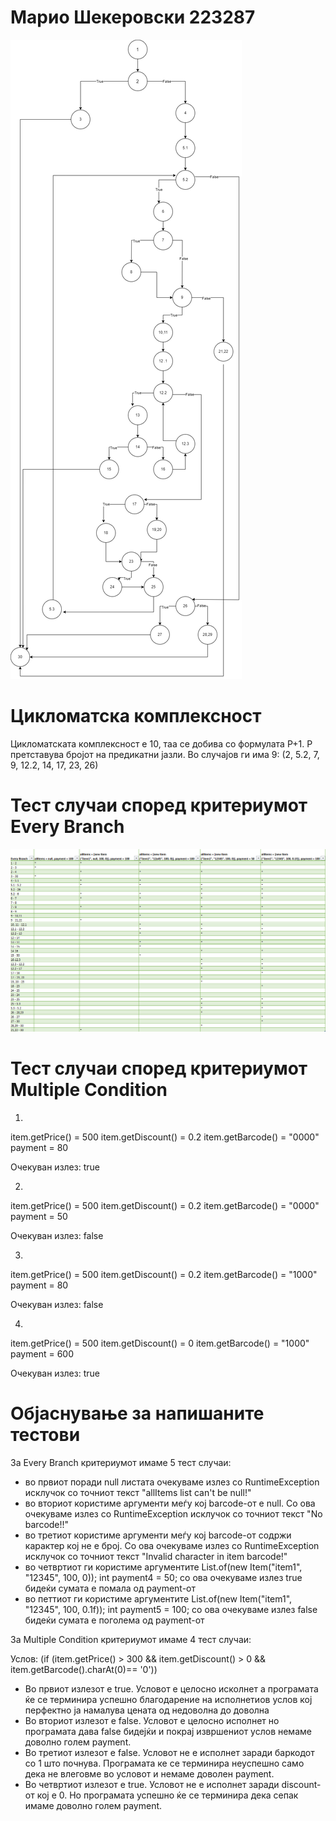 # Марио Шекеровски 223287
![Alt text](https://github.com/Mario-Sek/SI_2024_lab2_223287/blob/master/cfg_223287.png)
# Цикломатска комплексност
Цикломатската комплексност е 10, таа се добива со формулата P+1. P претставува бројот на предикатни јазли.
Во случајов ги има 9:  (2, 5.2, 7, 9, 12.2, 14, 17, 23, 26)
# Тест случаи според критериумот Every Branch 
![Alt text](https://github.com/Mario-Sek/SI_2024_lab2_223287/blob/master/everyBranch.PNG)
# Тест случаи според критериумот Multiple Condition
1. 
 item.getPrice() = 500
 item.getDiscount() = 0.2
 item.getBarcode() = "0000"
 payment = 80

Очекуван излез: true

2.
 item.getPrice() = 500
 item.getDiscount() = 0.2
 item.getBarcode() = "0000"
 payment = 50

Очекуван излез: false

3. 
 item.getPrice() = 500
 item.getDiscount() = 0.2
 item.getBarcode() = "1000"
 payment = 80

Очекуван излез: false

4.
 item.getPrice() = 500
 item.getDiscount() = 0
 item.getBarcode() = "1000"
 payment = 600

Очекуван излез: true
# Објаснување за напишаните тестови
 За Every Branch критериумот имаме 5 тест случаи:
 - во првиот поради null листата очекуваме излез со RuntimeException исклучок со точниот текст "allItems list can't be null!"
 - во вториот користиме аргументи меѓу кој barcode-от е null. Cо ова очекуваме излез со RuntimeException исклучок со точниот текст "No barcode!!"
 - во третиот користиме аргументи меѓу кој barcode-от содржи карактер кој не е број. Со ова очекуваме излез со RuntimeException исклучок со точниот текст "Invalid character in item barcode!"
 - во четвртиот ги користиме аргументите List.of(new Item("item1", "12345", 100, 0)); int payment4 = 50;
со ова очекуваме излез true бидеќи сумата е помала од payment-от
 - во петтиот ги користиме аргументите List.of(new Item("item1", "12345", 100, 0.1f)); int payment5 = 100;
со ова очекуваме излез false бидеќи сумата е поголема од payment-от

 За Multiple Condition критериумот имаме 4 тест случаи:
  
   Услов: (if (item.getPrice() > 300 && item.getDiscount() > 0 && item.getBarcode().charAt(0)== '0'))
 - Во првиот излезот е true. Условот е целосно исколнет а програмата ќе се терминира успешно благодарение на исполнетиов услов 
кој перфектно ја намалува цената од недоволна до доволна
 - Во вториот излезот е false. Условот е целосно исполнет но програмата дава false бидејќи и покрај извршениот услов немаме доволно голем payment.
 - Во третиот излезот е false. Условот не е исполнет заради баркодот со 1 што почнува. Програмата ке се терминира неуспешно само дека не влеговме во условот и немаме доволен payment.
 - Во четвртиот излезот е true. Условот не е исполнет заради discount-от кој е 0. Но програмата успешно ќе се терминира дека сепак имаме доволно голем payment. 

